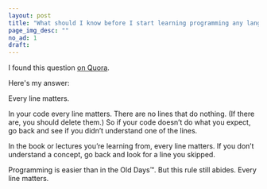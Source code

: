 ```yaml
---
layout: post
title: "What should I know before I start learning programming any language?"
page_img_desc: ""
no_ad: 1
draft:
---
```


I found this question <a href="https://www.quora.com/What-should-I-know-before-I-start-learning-programming-any-language/">on Quora</a>.

Here's my answer:

Every line matters.

In your code every line matters. There are no lines that do nothing. (If there are, you should delete them.) So if your code doesn’t do what you expect, go back and see if you didn’t understand one of the lines.

In the book or lectures you’re learning from, every line matters. If you don’t understand a concept, go back and look for a line you skipped.

Programming is easier than in the Old Days™. But this rule still abides. Every line matters.
